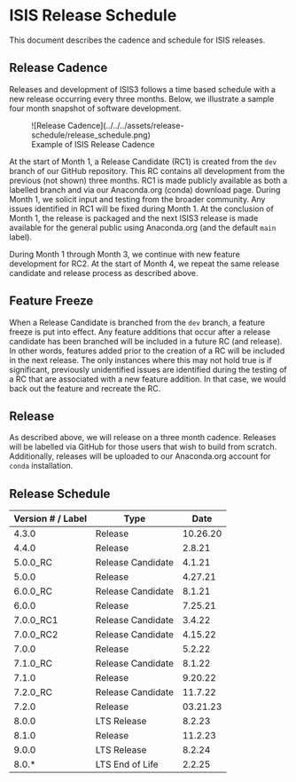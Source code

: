 # ISIS Release Schedule
This document describes the cadence and schedule for ISIS releases.

## Release Cadence
Releases and development of ISIS3 follows a time based schedule with a new release occurring every three months. Below, we illustrate a sample four month snapshot of software development.

<figure markdown>
  ![Release Cadence](../../../assets/release-schedule/release_schedule.png)
  <figcaption>Example of ISIS Release Cadence</figcaption>
</figure>



At the start of Month 1, a Release Candidate (RC1) is created from the `dev` branch of our GitHub repository. This RC contains all development from the previous (not shown) three months. RC1 is made publicly available as both a labelled branch and via our Anaconda.org (conda) download page. During Month 1, we solicit input and testing from the broader community. Any issues identified in RC1 will be fixed during Month 1. At the conclusion of Month 1, the release is packaged and the next ISIS3 release is made available for the general public using Anaconda.org (and the default `main` label).

During Month 1 through Month 3, we continue with new feature development for RC2. At the start of Month 4, we repeat the same release candidate and release process as described above.

## Feature Freeze
When a Release Candidate is branched from the `dev` branch, a feature freeze is put into effect. Any feature additions that occur after a release candidate has been branched will be included in a future RC (and release). In other words, features added prior to the creation of a RC will be included in the next release. The only instances where this may not hold true is if significant, previously unidentified issues are identified during the testing of a RC that are associated with a new feature addition. In that case, we would back out the feature and recreate the RC.

## Release
As described above, we will release on a three month cadence. Releases will be labelled via GitHub for those users that wish to build from scratch. Additionally, releases will be uploaded to our Anaconda.org account for `conda` installation.

## Release Schedule
| Version # / Label | Type | Date | 
|-------------------|------|------------|
| 4.3.0 | Release | 10.26.20 |
| 4.4.0 | Release | 2.8.21 |
| 5.0.0_RC | Release Candidate | 4.1.21 |
| 5.0.0 | Release | 4.27.21 |
| 6.0.0_RC | Release Candidate | 8.1.21 | 
| 6.0.0 | Release | 7.25.21 |
| 7.0.0_RC1 | Release Candidate | 3.4.22 |
| 7.0.0_RC2 | Release Candidate | 4.15.22 |
| 7.0.0 | Release | 5.2.22 |
| 7.1.0_RC | Release Candidate | 8.1.22 |
| 7.1.0 | Release | 9.20.22 |
| 7.2.0_RC | Release Candidate | 11.7.22 |
| 7.2.0 | Release | 03.21.23 |
| 8.0.0 | LTS Release | 8.2.23 |
| 8.1.0 | Release | 11.2.23 |
| 9.0.0 | LTS Release | 8.2.24 |
| 8.0.* | LTS End of Life | 2.2.25 |